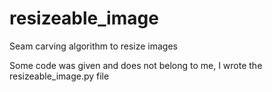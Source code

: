 # resizeable_image
Seam carving algorithm to resize images

Some code was given and does not belong to me, I wrote the resizeable_image.py file

